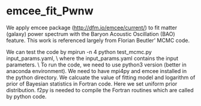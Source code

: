 # emcee_fit_Pwnw
We apply emcee package (http://dfm.io/emcee/current/) to fit matter (galaxy) power spectrum with the Baryon Acoustic Oscillation (BAO) feature. This work is referenced largely from Florian Beutler' MCMC code. 

We can test the code by 
mpirun -n 4 python test_mcmc.py input_params.yaml, \\
where the input_params.yaml contains the input parameters. \\ 
To run the code, we need to use python3 version (better in anaconda environment). We need to have mpi4py and emcee installed in the python directory. We calcuate the value of fitting model and logarithm of prior of Bayesian statistics in Fortran code. Here we set uniform prior distribution. f2py is needed to compile the Fortran routines which are called by python code.  
